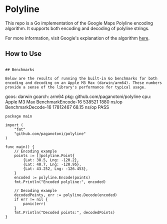 # Polyline

This repo is a Go implementation of the Google Maps Polyline encoding algorithm. It supports both encoding and decoding of polyline strings.

For more information, visit Google's explanation of the algorithm [here](https://developers.google.com/maps/documentation/utilities/polylinealgorithm).

## How to Use

```

## Benchmarks

Below are the results of running the built-in Go benchmarks for both encoding and decoding on an Apple M3 Max (darwin/arm64). These numbers provide a sense of the library's performance for typical usage.

```
goos: darwin
goarch: arm64
pkg: github.com/paganotoni/polyline
cpu: Apple M3 Max
BenchmarkEncode-16    	  538521	      1880 ns/op
BenchmarkDecode-16    	17812467	        68.15 ns/op
PASS
```
package main

import (
	"fmt"
	"github.com/paganotoni/polyline"
)

func main() {
	// Encoding example
	points := []polyline.Point{
		{Lat: 38.5, Lng: -120.2},
		{Lat: 40.7, Lng: -120.95},
		{Lat: 43.252, Lng: -126.453},
	}
	encoded := polyline.Encode(points)
	fmt.Println("Encoded polyline:", encoded)

	// Decoding example
	decodedPoints, err := polyline.Decode(encoded)
	if err != nil {
		panic(err)
	}
	fmt.Println("Decoded points:", decodedPoints)
}
```
